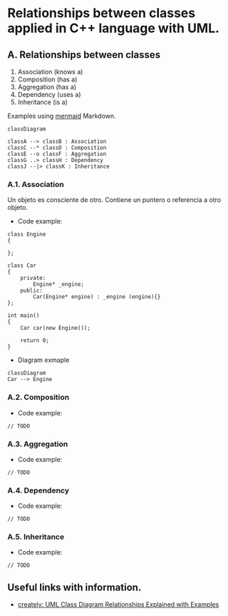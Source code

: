 # Relationships between classes applied in C++ language with UML.

## A. Relationships between classes

1. Association (knows a)
2. Composition (has a)
3. Aggregation (has a)
4. Dependency (uses a)
5. Inheritance (is a)

Examples using [mermaid](https://mermaid.js.org/intro/) Markdown.

```mermaid
classDiagram

classA --> classB : Association
classC --* classD : Composition
classE --o classF : Aggregation
classG ..> classH : Dependency
classJ --|> classK : Inheritance
```

### A.1. Association

Un objeto es consciente de otro. Contiene un puntero o referencia a otro objeto.

- Code example:

```
class Engine
{

};

class Car 
{
    private:
        Engine* _engine;
    public:
        Car(Engine* engine) : _engine (engine){}
};

int main()
{
    Car car(new Engine());
    
    return 0;
}
```

- Diagram exmaple

```mermaid
classDiagram
Car --> Engine 

```

### A.2. Composition

- Code example:

```
// TODO
```

### A.3. Aggregation

- Code example:

```
// TODO
```

### A.4. Dependency

- Code example:

```
// TODO
```

### A.5. Inheritance

- Code example:

```
// TODO
```

## Useful links with information.

- [creately: UML Class Diagram Relationships Explained with Examples](https://creately.com/guides/class-diagram-relationships/)